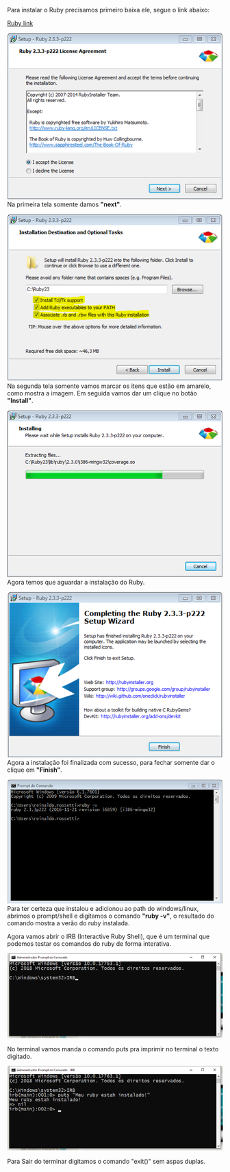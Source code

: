 
Para instalar o Ruby precisamos primeiro baixa ele, segue o link abaixo:

[Ruby link](https://dl.bintray.com/oneclick/rubyinstaller/rubyinstaller-2.3.3.exe)



![Ruby Agreement](https://github.com/reinaldorossetti/ProjetoModeloWatir/blob/master/imgs/ruby01.PNG)<br>
Na primeira tela somente damos **"next"**.

![Ruby](https://github.com/reinaldorossetti/ProjetoModeloWatir/blob/master/imgs/ruby02.PNG)<br>
Na segunda tela somente vamos marcar os itens que estão em amarelo, como mostra a imagem. Em seguida vamos dar um clique no botão **"Install"**.

![Ruby Instalando](https://github.com/reinaldorossetti/ProjetoModeloWatir/blob/master/imgs/ruby03.PNG)<br>
Agora temos que aguardar a instalação do Ruby.

![Ruby Instalando](https://github.com/reinaldorossetti/ProjetoModeloWatir/blob/master/imgs/ruby04.PNG)<br>
Agora a instalação foi finalizada com sucesso, para fechar somente dar o clique em **"Finish"**.

![Ruby Prompt](https://github.com/reinaldorossetti/ProjetoModeloWatir/blob/master/imgs/ruby05_cmd.PNG)<br>
Para ter certeza que instalou e adicionou ao path do windows/linux, abrimos o prompt/shell e digitamos o comando **"ruby -v"**, o resultado do comando mostra a verão do ruby instalada.


Agora vamos abrir o IRB (Interactive Ruby Shell), que é um terminal que podemos testar os comandos do ruby de forma interativa.

![Ruby Prompt](https://github.com/reinaldorossetti/udemy_capybara_course/blob/master/imgs/ruby06_irb.PNG)<br>

No terminal vamos manda o comando puts pra imprimir no terminal o texto digitado.

![Ruby Prompt](https://github.com/reinaldorossetti/udemy_capybara_course/blob/master/imgs/ruby07_puts.PNG)<br>

Para Sair do terminar digitamos o comando "exit()" sem aspas duplas.
